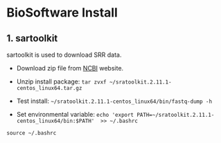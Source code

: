 # BioSoftware Install
## 1. sartoolkit
sartoolkit is used to download SRR data. 
- Download zip file from [NCBI](https://trace.ncbi.nlm.nih.gov/Traces/sra/sra.cgi?view=software) website.

- Unzip install package: `tar zvxf ~/sratoolkit.2.11.1-centos_linux64.tar.gz`

- Test install: `~/sratoolkit.2.11.1-centos_linux64/bin/fastq-dump -h`

- Set environmental variable: `echo 'export PATH=~/sratoolkit.2.11.1-centos_linux64/bin:$PATH'  >> ~/.bashrc`

`source ~/.bashrc`
